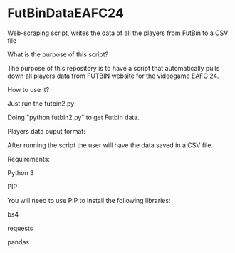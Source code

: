 # FutBinDataEAFC24
Web-scraping script, writes the data of all the players from FutBin to a CSV file

What is the purpose of this script?

The purpose of this repository is to have a script that automatically pulls down all players data from FUTBIN website for the videogame EAFC 24.

How to use it?

Just run the futbin2.py:

Doing "python futbin2.py" to get Futbin data.

Players data ouput format:

After running the script the user will have the data saved in a CSV file.

Requirements:

Python 3

PIP

You will need to use PIP to install the following libraries:

bs4

requests

pandas
